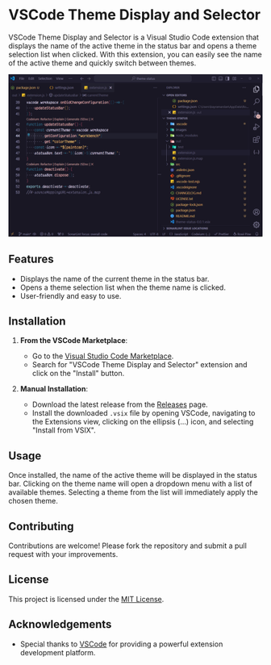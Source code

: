 # VSCode Theme Display and Selector

VSCode Theme Display and Selector is a Visual Studio Code extension that displays the name of the active theme in the status bar and opens a theme selection list when clicked. With this extension, you can easily see the name of the active theme and quickly switch between themes.


![screenshot](images/screenshot-1.png)

## Features

- Displays the name of the current theme in the status bar.
- Opens a theme selection list when the theme name is clicked.
- User-friendly and easy to use.

## Installation

1. **From the VSCode Marketplace**:
   - Go to the [Visual Studio Code Marketplace](https://marketplace.visualstudio.com/).
   - Search for "VSCode Theme Display and Selector" extension and click on the "Install" button.

2. **Manual Installation**:
   - Download the latest release from the [Releases](https://github.com/bayramarslan/vscode-theme-status/releases) page.
   - Install the downloaded `.vsix` file by opening VSCode, navigating to the Extensions view, clicking on the ellipsis (...) icon, and selecting "Install from VSIX".

## Usage

Once installed, the name of the active theme will be displayed in the status bar. Clicking on the theme name will open a dropdown menu with a list of available themes. Selecting a theme from the list will immediately apply the chosen theme.

## Contributing

Contributions are welcome! Please fork the repository and submit a pull request with your improvements.

## License

This project is licensed under the [MIT License](LICENSE).

## Acknowledgements

- Special thanks to [VSCode](https://code.visualstudio.com/) for providing a powerful extension development platform.

